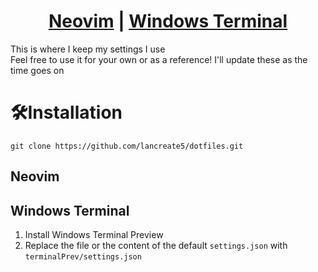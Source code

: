 <h1 align="center">
<a href="https://github.com/lancreate5/dotfiles#neovim">Neovim</a> | 
<a href="https://github.com/lancreate5/dotfiles#windows-terminal">Windows Terminal</a>
</h1>

<p>
This is where I keep my settings I use<br>
Feel free to use it for your own or as a reference! 
I'll update these as the time goes on
</p>


# 🛠Installation
```
git clone https://github.com/lancreate5/dotfiles.git
```
## Neovim
## Windows Terminal
1. Install Windows Terminal Preview
1. Replace the file or the content of the default `settings.json` with `terminalPrev/settings.json`
